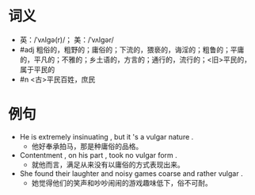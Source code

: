 # 词义
- 英：/ˈvʌlɡə(r)/； 美：/ˈvʌlɡər/
- #adj 粗俗的，粗野的；庸俗的；下流的，猥亵的，诲淫的；粗鲁的；平庸的，平凡的；不雅的；乡土语的，方言的；通行的，流行的；<旧>平民的，属于平民的
- #n <古>平民百姓，庶民
# 例句
- He is extremely insinuating , but it 's a vulgar nature .
	- 他好奉承拍马，那是种庸俗的品格。
- Contentment , on his part , took no vulgar form .
	- 就他而言，满足从来没有以庸俗的方式表现出来。
- She found their laughter and noisy games coarse and rather vulgar .
	- 她觉得他们的笑声和吵吵闹闹的游戏趣味低下，俗不可耐。
